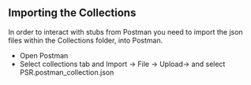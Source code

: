 ## Importing the Collections

In order to interact with stubs from Postman you need to import the json files within the Collections folder, into Postman.

* Open Postman
* Select collections tab and Import -> File -> Upload-> and select PSR.postman_collection.json
